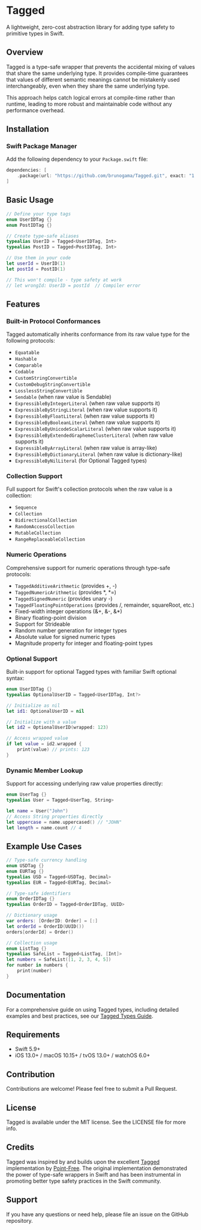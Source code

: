 # Tagged
A lightweight, zero-cost abstraction library for adding type safety to primitive types in Swift.

## Overview
Tagged is a type-safe wrapper that prevents the accidental mixing of values that share the same underlying type. It provides compile-time guarantees that values of different semantic meanings cannot be mistakenly used interchangeably, even when they share the same underlying type.

This approach helps catch logical errors at compile-time rather than runtime, leading to more robust and maintainable code without any performance overhead.

## Installation
### Swift Package Manager
Add the following dependency to your `Package.swift` file:
```swift
dependencies: [
    .package(url: "https://github.com/brunogama/Tagged.git", exact: "1.0.1")
]
```

## Basic Usage
```swift
// Define your type tags
enum UserIDTag {}
enum PostIDTag {}

// Create type-safe aliases
typealias UserID = Tagged<UserIDTag, Int>
typealias PostID = Tagged<PostIDTag, Int>

// Use them in your code
let userId = UserID(1)
let postId = PostID(1)

// This won't compile - type safety at work
// let wrongId: UserID = postId  // Compiler error
```

## Features

### Built-in Protocol Conformances
Tagged automatically inherits conformance from its raw value type for the following protocols:
- `Equatable`
- `Hashable`
- `Comparable`
- `Codable`
- `CustomStringConvertible`
- `CustomDebugStringConvertible`
- `LosslessStringConvertible`
- `Sendable` (when raw value is Sendable)
- `ExpressibleByIntegerLiteral` (when raw value supports it)
- `ExpressibleByStringLiteral` (when raw value supports it)
- `ExpressibleByFloatLiteral` (when raw value supports it)
- `ExpressibleByBooleanLiteral` (when raw value supports it)
- `ExpressibleByUnicodeScalarLiteral` (when raw value supports it)
- `ExpressibleByExtendedGraphemeClusterLiteral` (when raw value supports it)
- `ExpressibleByArrayLiteral` (when raw value is array-like)
- `ExpressibleByDictionaryLiteral` (when raw value is dictionary-like)
- `ExpressibleByNilLiteral` (for Optional Tagged types)

### Collection Support
Full support for Swift's collection protocols when the raw value is a collection:
- `Sequence`
- `Collection`
- `BidirectionalCollection`
- `RandomAccessCollection`
- `MutableCollection`
- `RangeReplaceableCollection`

### Numeric Operations
Comprehensive support for numeric operations through type-safe protocols:
- `TaggedAdditiveArithmetic` (provides +, -)
- `TaggedNumericArithmetic` (provides *, *=)
- `TaggedSignedNumeric` (provides unary -)
- `TaggedFloatingPointOperations` (provides /, remainder, squareRoot, etc.)
- Fixed-width integer operations (&+, &-, &*)
- Binary floating-point division
- Support for Strideable
- Random number generation for integer types
- Absolute value for signed numeric types
- Magnitude property for integer and floating-point types

### Optional Support
Built-in support for optional Tagged types with familiar Swift optional syntax:
```swift
enum UserIDTag {}
typealias OptionalUserID = Tagged<UserIDTag, Int?>

// Initialize as nil
let id1: OptionalUserID = nil

// Initialize with a value
let id2 = OptionalUserID(wrapped: 123)

// Access wrapped value
if let value = id2.wrapped {
    print(value) // prints: 123
}
```

### Dynamic Member Lookup
Support for accessing underlying raw value properties directly:
```swift
enum UserTag {}
typealias User = Tagged<UserTag, String>

let name = User("John")
// Access String properties directly
let uppercase = name.uppercased() // "JOHN"
let length = name.count // 4
```

## Example Use Cases
```swift
// Type-safe currency handling
enum USDTag {}
enum EURTag {}
typealias USD = Tagged<USDTag, Decimal>
typealias EUR = Tagged<EURTag, Decimal>

// Type-safe identifiers
enum OrderIDTag {}
typealias OrderID = Tagged<OrderIDTag, UUID>

// Dictionary usage
var orders: [OrderID: Order] = [:]
let orderId = OrderID(UUID())
orders[orderId] = Order()

// Collection usage
enum ListTag {}
typealias SafeList = Tagged<ListTag, [Int]>
let numbers = SafeList([1, 2, 3, 4, 5])
for number in numbers {
    print(number)
}
```

## Documentation
For a comprehensive guide on using Tagged types, including detailed examples and best practices, see our [Tagged Types Guide](tagged-types-guide.md).

## Requirements
- Swift 5.9+
- iOS 13.0+ / macOS 10.15+ / tvOS 13.0+ / watchOS 6.0+

## Contribution
Contributions are welcome! Please feel free to submit a Pull Request.

## License
Tagged is available under the MIT license. See the LICENSE file for more info.

## Credits
Tagged was inspired by and builds upon the excellent [Tagged](https://github.com/pointfreeco/swift-tagged) implementation by [Point-Free](https://www.pointfree.co). The original implementation demonstrated the power of type-safe wrappers in Swift and has been instrumental in promoting better type safety practices in the Swift community.

## Support
If you have any questions or need help, please file an issue on the GitHub repository.